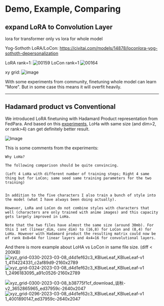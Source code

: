 # Demo, Example, Comparing


## expand LoRA to Convolution Layer
lora for transformer only
vs
lora for whole model

Yog-Sothoth LoRA/LoCon:
https://civitai.com/models/14878/loconlora-yog-sothoth-depersonalization

LoRA rank=1:
![00159](https://user-images.githubusercontent.com/59680068/222422792-b37648c3-af2e-4bee-9f82-b14a5d8e5f5d.png)
LoCon rank=1
![00164](https://user-images.githubusercontent.com/59680068/222422830-4ec9f550-cdff-4314-b694-1658bf9f1c83.png)

xy grid:
![image](https://user-images.githubusercontent.com/59680068/222424002-5ce2572c-9102-4e2d-83f2-100bc41ec272.png)


With some experiments from community, finetuning whole model can learn "More". But in some case this means it will overfit heavily.

---

## Hadamard product vs Conventional
We introduced LoRA finetuning with Hadamard Product representation from FedPara.
And based on this [experiments](https://civitai.com/models/17336/roukin8-character-lohaloconfullckpt-8), LoHa with same size (and dim>2, or rank>4) can get definitely better result.

![Image](https://i.imgur.com/l3P0TgM.jpg)

This is some comments from the experiments:
```
Why LoHa?

The following comparison should be quite convincing.

(Left 4 LoHa with different number of training steps; Right 4 same thing but for LoCon; same seed same training parameters for the two training)


In addition to the five characters I also train a bunch of style into the model (what I have always been doing actually).

However, LoRa and LoCon do not combine styles with characters that well (characters are only trained with anime images) and this capacity gets largely improved in LoHa.

Note that the two files have almost the same size (around 30mb). For this I set (linear_dim, conv_dim) to (16,8) for LoCon and (8,4) for LoHa. However with Hadamard product the resulting matrix could now be of rank 8x8=64 for linear layers and 4x4=16 for convolutional layers.
```

And there is more example about LoHA vs LoCon in same file size. (diff < 200KB)
![xyz_grid-0330-2023-03-08_d4d1ef62c3_KBlueLeaf_KBlueLeaf-v1 1_4114224331_c2af89d9-2160x2789](https://user-images.githubusercontent.com/59680068/223930255-a1e4b91e-25da-41ce-9dd2-12bd0e976afc.jpg)
![xyz_grid-0324-2023-03-08_d4d1ef62c3_KBlueLeaf_KBlueLeaf-v1 1_2496183095_a91c0526-2160x2789](https://user-images.githubusercontent.com/59680068/223930265-f1f1d658-3722-46ce-93e6-fdec18a58c19.jpg)

![xyz_grid-0300-2023-03-08_b38775f1cf_download_谈秋-v2_3652865965_ed37959c-2640x2047](https://user-images.githubusercontent.com/59680068/223930346-c32a062c-4b3a-40a6-83e3-853127129b7d.jpg)
![xyz_grid-0296-2023-03-08_d4d1ef62c3_KBlueLeaf_KBlueLeaf-v1 1_4001890147_ed37959c-2640x2047](https://user-images.githubusercontent.com/59680068/223930351-45653f67-7b0c-42e6-9a81-cc691d2b9dbf.jpg)

